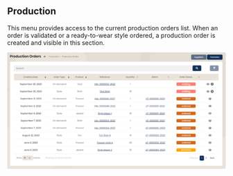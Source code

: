 ## Production

This menu provides access to the current production orders list. When an order is validated or a ready-to-wear style ordered, a production order is created and visible in this section.

<img src="../Images/Overview/Production.png" alt="Production" class="shadow-sm" />
